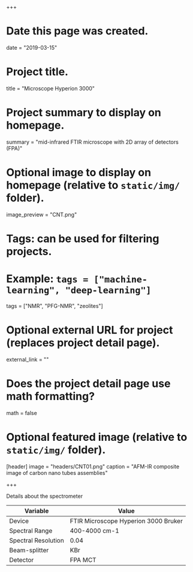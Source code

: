 +++
# Date this page was created.
date = "2019-03-15"

# Project title.
title = "Microscope Hyperion 3000"

# Project summary to display on homepage.
summary = "mid-infrared FTIR microscope with 2D array of detectors (FPA)"

# Optional image to display on homepage (relative to `static/img/` folder).
image_preview = "CNT.png"

# Tags: can be used for filtering projects.
# Example: `tags = ["machine-learning", "deep-learning"]`
tags = ["NMR", "PFG-NMR", "zeolites"]

# Optional external URL for project (replaces project detail page).
external_link = ""

# Does the project detail page use math formatting?
math = false

# Optional featured image (relative to `static/img/` folder).
[header]
image = "headers/CNT01.png"
caption = "AFM-IR composite image of carbon nano tubes assemblies"

+++

Details about the spectrometer

|  Variable | Value |
| --- | --- |
|  Device | FTIR Microscope Hyperion 3000 Bruker |
|  Spectral Range | 400-4000 cm-1 |
|  Spectral Resolution | 0.04 |
|  Beam-splitter | KBr |
|  Detector | FPA MCT |
